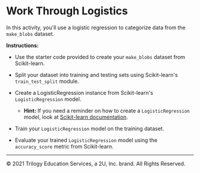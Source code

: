 # Work Through Logistics

In this activity, you'll use a logistic regression to categorize data from the `make_blobs` dataset.

**Instructions:**

* Use the starter code provided to create your `make_blobs` dataset from Scikit-learn.

* Split your dataset into training and testing sets using Scikit-learn's `train_test_split` module.

* Create a LogisticRegression instance from Scikit-learn's `LogisticRegression` model.

  * **Hint:** If you need a reminder on how to create a `LogisticRegression` model, look at [Scikit-learn documentation](https://scikit-learn.org/stable/modules/generated/sklearn.linear_model.LogisticRegression.html).

* Train your `LogisticRegression` model on the training dataset.

* Evaluate your trained `LogisticRegression` model using the `accuracy_score` metric from Scikit-learn.
------

© 2021 Trilogy Education Services, a 2U, Inc. brand. All Rights Reserved.
